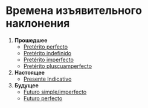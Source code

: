 # Времена изъявительного наклонения
1. **Прошедшее**
    - [Pretérito perfecto](http://ghlangs.github.io/pages/spanish/tts/pret_comp_ind)
    - [Pretérito indefinido]()
    - [Pretérito imperfecto]()
    - [Pretérito pluscuamperfecto]()
2. **Настоящее**
    - [Presente Indicativo](http://ghlangs.github.io/pages/spanish/tts/pres_ind)
3. **Будущее**
    - [Futuro simple/imperfecto](http://ghlangs.github.io/pages/spanish/tts/fut_sim)
    - [Futuro perfecto]()
